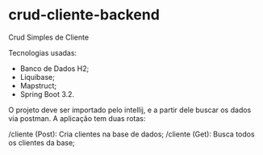 # crud-cliente-backend
Crud Simples de Cliente

Tecnologias usadas:
- Banco de Dados H2;
- Liquibase;
- Mapstruct;
- Spring Boot 3.2.

O projeto deve ser importado pelo intellij, e a partir dele buscar os dados via postman.
A aplicação tem duas rotas:

/cliente (Post): Cria clientes na base de dados;
/cliente (Get): Busca todos os clientes da base;


